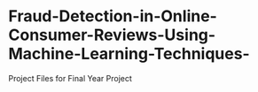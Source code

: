 # Fraud-Detection-in-Online-Consumer-Reviews-Using-Machine-Learning-Techniques-
Project Files for Final Year Project
